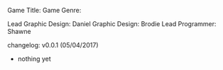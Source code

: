 Game Title:
Game Genre:

Lead Graphic Design: Daniel 
Graphic Design: Brodie
Lead Programmer: Shawne

changelog:
v0.0.1 (05/04/2017)
- nothing yet
